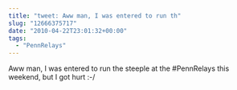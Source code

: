 ```yaml
---
title: "tweet: Aww man, I was entered to run th"
slug: "12666375717"
date: "2010-04-22T23:01:32+00:00"
tags:
  - "PennRelays"
---
```

Aww man, I was entered to run the steeple at the #PennRelays this weekend, but I got hurt :-/